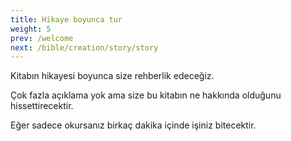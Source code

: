 ```yaml
---
title: Hikaye boyunca tur
weight: 5
prev: /welcome
next: /bible/creation/story/story
---
```


Kitabın hikayesi boyunca size rehberlik edeceğiz.

Çok fazla açıklama yok ama size bu kitabın ne hakkında olduğunu hissettirecektir.

Eğer sadece okursanız birkaç dakika içinde işiniz bitecektir.